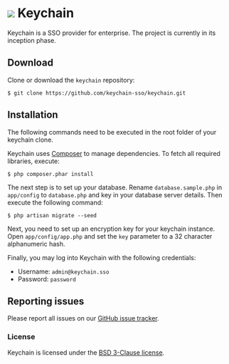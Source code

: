 # ![](https://avatars3.githubusercontent.com/u/7920184?s=32) Keychain

Keychain is a SSO provider for enterprise. The project is currently in its inception phase.

## Download

Clone or download the `keychain` repository:

```
$ git clone https://github.com/keychain-sso/keychain.git
```

## Installation

The following commands need to be executed in the root folder of your keychain clone.

Keychain uses [Composer](https://getcomposer.org/) to manage dependencies. To fetch all required libraries, execute:
```
$ php composer.phar install
```

The next step is to set up your database. Rename `database.sample.php` in `app/config` to `database.php` and key in your database server details. Then execute the following command:
```
$ php artisan migrate --seed
```

Next, you need to set up an encryption key for your keychain instance. Open `app/config/app.php` and set the `key` parameter to a 32 character alphanumeric hash.

Finally, you may log into Keychain with the following credentials:
 * Username: `admin@keychain.sso`
 * Password: `password`

## Reporting issues

Please report all issues on our [GitHub issue tracker](https://github.com/keychain-sso/keychain/issues).

### License

Keychain is licensed under the [BSD 3-Clause license](http://opensource.org/licenses/BSD-3-Clause).
